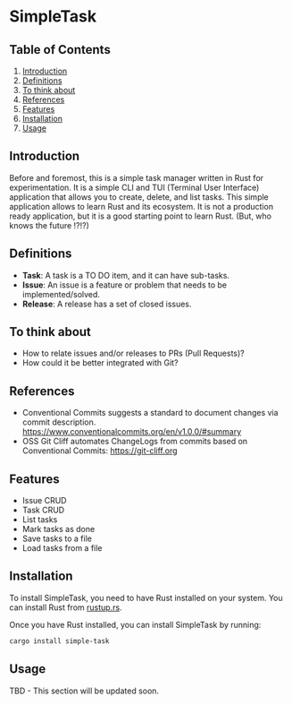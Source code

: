 # SimpleTask

## Table of Contents
1. [Introduction](#introduction)
2. [Definitions](#definitions)
3. [To think about](#to-think-about)
4. [References](#references)
5. [Features](#features)
6. [Installation](#installation)
7. [Usage](#usage)

## Introduction
Before and foremost, this is a simple task manager written in Rust for experimentation.
It is a simple CLI and TUI (Terminal User Interface) application that allows you to create, delete, and list tasks.
This simple application allows to learn Rust and its ecosystem. It is not a production ready application, but it is a good starting point to learn Rust.
(But, who knows the future !?!?)

## Definitions

- **Task**: A task is a TO DO item, and it can have sub-tasks.
- **Issue**: An issue is a feature or problem that needs to be implemented/solved.
- **Release**: A release has a set of closed issues.

## To think about

- How to relate issues and/or releases to PRs (Pull Requests)?
- How could it be better integrated with Git?

## References
- Conventional Commits suggests a standard to document changes via commit description.
https://www.conventionalcommits.org/en/v1.0.0/#summary
- OSS Git Cliff automates ChangeLogs from commits based on Conventional Commits: https://git-cliff.org

## Features
- Issue CRUD
- Task CRUD
- List tasks
- Mark tasks as done
- Save tasks to a file
- Load tasks from a file

## Installation

To install SimpleTask, you need to have Rust installed on your system. You can install Rust from [rustup.rs](https://rustup.rs/).

Once you have Rust installed, you can install SimpleTask by running:

```bash
cargo install simple-task
```

## Usage

TBD - This section will be updated soon.
